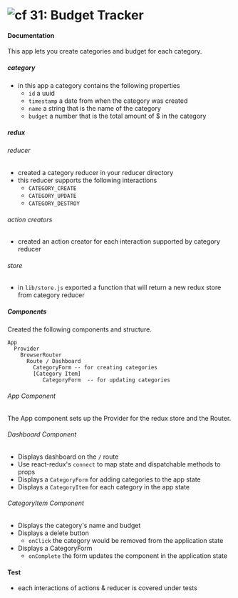 ![cf](http://i.imgur.com/7v5ASc8.png) 31: Budget Tracker
===



#### Documentation
This app lets you create categories and budget for each category.

##### category
* in this app a category contains the following properties
  * `id` a uuid
  * `timestamp` a date from when the category was created
  * `name` a string that is the name of the category
  * `budget` a number that is the total amount of $ in the category

##### redux
###### reducer
* created a category reducer in your reducer directory
* this reducer supports the following interactions
  * `CATEGORY_CREATE`
  * `CATEGORY_UPDATE`
  * `CATEGORY_DESTROY`

###### action creators
* created an action creator for each interaction supported by category reducer

###### store
* in `lib/store.js` exported a function that will return a new redux store from category reducer

##### Components
Created the following components and structure.
```
App
  Provider
    BrowserRouter
      Route / Dashboard
        CategoryForm -- for creating categories
        [Category Item]
           CategoryForm  -- for updating categories
```

###### App Component
The App component sets up the Provider for the redux store and the Router.

###### Dashboard Component
* Displays dashboard on the `/` route
* Use react-redux's `connect` to map state and dispatchable methods to props
* Displays a `CategoryForm` for adding categories to the app state
* Displays a `CategoryItem` for each category in the app state

###### CategoryItem Component
* Displays the category's name and budget
* Displays a delete button
  * `onClick` the category would be removed from the application state
* Displays a CategoryForm
  * `onComplete` the form updates the component in the application state

#### Test
* each interactions of actions & reducer is covered under tests